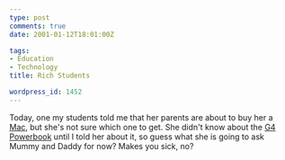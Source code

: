 ```yaml
---
type: post
comments: true
date: 2001-01-12T18:01:00Z

tags:
- Education
- Technology
title: Rich Students

wordpress_id: 1452
---
```


Today, one my students told me that her parents are about to buy her a [Mac](http://www.apple.com), but she's not sure which one to get. She didn't know about the [G4 Powerbook](http://www.apple.com/powerbook/) until I told her about it, so guess what she is going to ask Mummy and Daddy for now? Makes you sick, no? 
